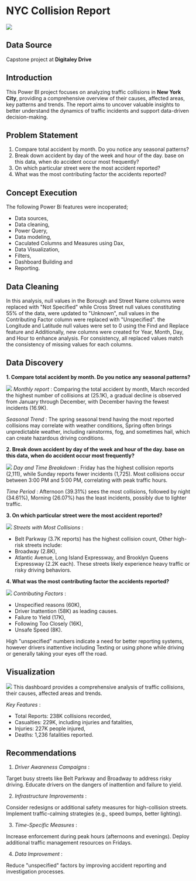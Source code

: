 # NYC Collision Report

![](intro_image.jpg)

## Data Source
Capstone project at **Digitaley Drive**

## Introduction
This Power BI project focuses on analyzing traffic collisions in **New York City**, providing a comprehensive overview of their causes, affected areas, key patterns and trends. The report aims to uncover valuable insights to better understand the dynamics of traffic incidents and support data-driven decision-making.

## Problem Statement
1. Compare total accident by month. Do you notice any seasonal patterns?
2. Break down accident by day of the week and hour of the day. base on this data, when do accident occur most frequently?
3. On which particular street were the most accident reported?
4. What was the most contributing factor the accidents reported?

## Concept Execution
The following Power Bi features were incoperated;

- Data sources,
- Data cleaning,
- Power Query,
- Data modeling,
- Caculated Columns and Measures using Dax,
- Data Visualization,
- Filters,
- Dashboard Building and
- Reporting.

## Data Cleaning
In this analysis, null values in the Borough and Street Name columns were replaced with "Not Specified" while Cross Street null values constituting 55% of the data, were updated to "Unknown", null values in the Contributing Factor column were replaced with "Unspecified". the Longitude and Latitude null values were set to 0 using the Find and Replace feature and Additionally, new columns were created for Year, Month, Day, and Hour to enhance analysis.
For consistency, all replaced values match the consistency of missing values for each columns.

## Data Discovery
**1. Compare total accident by month. Do you notice any seasonal patterns?**

![](Trends.PNG)
*Monthly report* :
Comparing the total accident by month, March recorded the highest number of collisions at (25.1K), a gradual decline is observed from January through December, with December having the fewest incidents (16.9K).

*Seasonal Trend* :
The spring seasonal trend having the most reported collisions may correlate with weather conditions, Spring often brings unpredictable weather, including rainstorms, fog, and sometimes hail, which can create hazardous driving conditions.

**2. Break down accident by day of the week and hour of the day. base on this data, when do accident occur most frequently?**

![](Time_frame.PNG)
*Day and Time Breakdown* :
Friday has the highest collision reports (2,111), while Sunday reports fewer incidents (1,725).
Most collisions occur between 3:00 PM and 5:00 PM, correlating with peak traffic hours.

*Time Period* :
Afternoon (39.31%) sees the most collisions, followed by night (34.61%), Morning (26.07%) has the least incidents, possibly due to lighter traffic.

**3. On which particular street were the most accident reported?**

![](Street_collision.PNG)
*Streets with Most Collisions* :
- Belt Parkway (3.7K reports) has the highest collision count, Other high-risk streets include:
- Broadway (2.8K),
- Atlantic Avenue, Long Island Expressway, and Brooklyn Queens Expressway (2.2K each).
These streets likely experience heavy traffic or risky driving behaviors.

**4. What was the most contributing factor the accidents reported?**

![](Contributing_factor.PNG)
*Contributing Factors* :
- Unspecified reasons (60K),
- Driver Inattention (58K) as leading causes.
- Failure to Yield (17K),
- Following Too Closely (16K),
- Unsafe Speed (8K).

High "unspecified" numbers indicate a need for better reporting systems, however drivers inattentive including Texting or using phone while driving or generally taking your eyes off the road.

## Visualization

![](Dashboard.PNG)
This dashboard provides a comprehensive analysis of traffic collisions, their causes, affected areas and trends.

*Key Features* :

- Total Reports: 238K collisions recorded,
- Casualties: 229K, including injuries and fatalities,
- Injuries: 227K people injured,
- Deaths: 1,236 fatalities reported.

## Recommendations

1. *Driver Awareness Campaigns* :

Target busy streets like Belt Parkway and Broadway to address risky driving.
Educate drivers on the dangers of inattention and failure to yield.

2. *Infrastructure Improvements* :

Consider redesigns or additional safety measures for high-collision streets.
Implement traffic-calming strategies (e.g., speed bumps, better lighting).

3. *Time-Specific Measures* :

Increase enforcement during peak hours (afternoons and evenings).
Deploy additional traffic management resources on Fridays.

4. *Data Improvement* :

Reduce "unspecified" factors by improving accident reporting and investigation processes.
